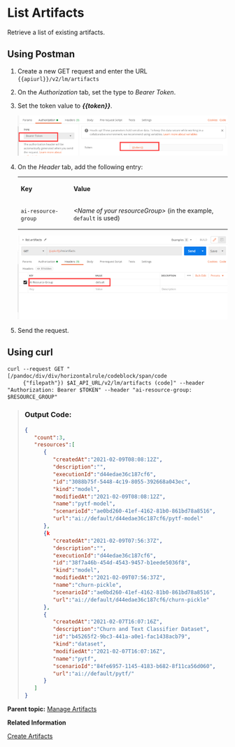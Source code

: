 <!-- loio1d613e0d1518435fb07b32a70c35345d -->

# List Artifacts

Retrieve a list of existing artifacts.



<a name="loio1d613e0d1518435fb07b32a70c35345d__section_wwg_g4s_vnb"/>

## Using Postman

1.  Create a new GET request and enter the URL `{{apiurl}}/v2/lm/artifacts`

2.  On the *Authorization* tab, set the type to *Bearer Token*.

3.  Set the token value to ***\{\{token\}\}***.

     ![](images/Bearer_Token_d6813f2.png) 

4.  On the *Header* tab, add the following entry:


    <table>
    <tr>
    <th valign="top">

    Key


    
    </th>
    <th valign="top">

    Value


    
    </th>
    </tr>
    <tr>
    <td valign="top">

     `ai-resource-group` 


    
    </td>
    <td valign="top">

     *<Name of your resourceGroup\>* \(in the example, `default` is used\)


    
    </td>
    </tr>
    </table>
    
     ![](images/List_Artifacts_-_AI_Resource_Group_bfc65c0.png) 

5.  Send the request.



<a name="loio1d613e0d1518435fb07b32a70c35345d__section_wwg_g4s_anb"/>

## Using curl

```
curl --request GET "[/pandoc/div/div/horizontalrule/codeblock/span/code
     {"filepath"}) $AI_API_URL/v2/lm/artifacts (code]" --header "Authorization: Bearer $TOKEN" --header "ai-resource-group: $RESOURCE_GROUP"
```

> ### Output Code:  
> ```json
> {
>    "count":3,
>    "resources":[
>       {
>          "createdAt":"2021-02-09T08:08:12Z",
>          "description":"",
>          "executionId":"d44edae36c187cf6",
>          "id":"3088b75f-5448-4c19-8055-392668a043ec",
>          "kind":"model",
>          "modifiedAt":"2021-02-09T08:08:12Z",
>          "name":"pytf-model",
>          "scenarioId":"ae0bd260-41ef-4162-81b0-861bd78a8516",
>          "url":"ai://default/d44edae36c187cf6/pytf-model"
>       },
>       {k
>          "createdAt":"2021-02-09T07:56:37Z",
>          "description":"",
>          "executionId":"d44edae36c187cf6",
>          "id":"38f7a46b-454d-4543-9457-b1eede5036f8",
>          "kind":"model",
>          "modifiedAt":"2021-02-09T07:56:37Z",
>          "name":"churn-pickle",
>          "scenarioId":"ae0bd260-41ef-4162-81b0-861bd78a8516",
>          "url":"ai://default/d44edae36c187cf6/churn-pickle"
>       },
>       {
>          "createdAt":"2021-02-07T16:07:16Z",
>          "description":"Churn and Text Classifier Dataset",
>          "id":"b45265f2-9bc3-441a-a0e1-fac1438acb79",
>          "kind":"dataset",
>          "modifiedAt":"2021-02-07T16:07:16Z",
>          "name":"pytf",
>          "scenarioId":"84fe6957-1145-4183-b682-8f11ca56d060",
>          "url":"ai://default/pytf/"
>       }
>    ]
> }
> ```

**Parent topic:** [Manage Artifacts](manage-artifacts-386ba71.md "An artifact is a reference to data or a file that is produced or consumed by an execution or deployment. They are managed through SAP AI Core and your connected object store.")

**Related Information**  


[Create Artifacts](create-artifacts-66413f1.md "Create an artifact to connect a dataset or model, to make it available for use in SAP AI Core.")

